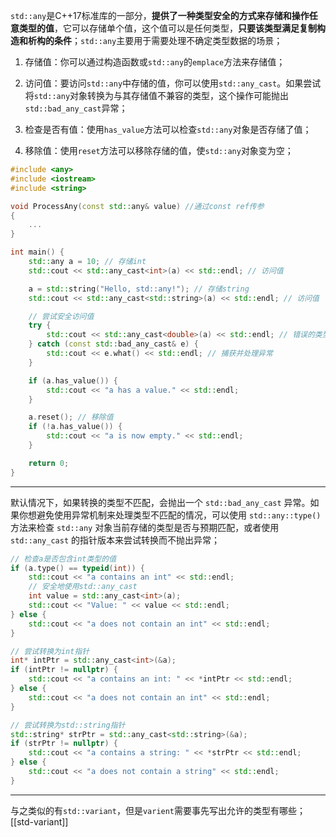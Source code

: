 `std::any`是C++17标准库的一部分，**提供了一种类型安全的方式来存储和操作任意类型的值**，它可以存储单个值，这个值可以是任何类型，**只要该类型满足复制构造和析构的条件**；`std::any`主要用于需要处理不确定类型数据的场景；

1. 存储值：你可以通过构造函数或`std::any`的`emplace`方法来存储值；

2. 访问值：要访问`std::any`中存储的值，你可以使用`std::any_cast`。如果尝试将`std::any`对象转换为与其存储值不兼容的类型，这个操作可能抛出`std::bad_any_cast`异常；

3. 检查是否有值：使用`has_value`方法可以检查`std::any`对象是否存储了值；

4. 移除值：使用`reset`方法可以移除存储的值，使`std::any`对象变为空；

```cpp
#include <any>
#include <iostream>
#include <string>

void ProcessAny(const std::any& value) //通过const ref传参
{
	...
}

int main() {
	std::any a = 10; // 存储int
    std::cout << std::any_cast<int>(a) << std::endl; // 访问值

    a = std::string("Hello, std::any!"); // 存储string
    std::cout << std::any_cast<std::string>(a) << std::endl; // 访问值

    // 尝试安全访问值
    try {
        std::cout << std::any_cast<double>(a) << std::endl; // 错误的类型转换
    } catch (const std::bad_any_cast& e) {
        std::cout << e.what() << std::endl; // 捕获并处理异常
    }

    if (a.has_value()) {
        std::cout << "a has a value." << std::endl;
    }

    a.reset(); // 移除值
    if (!a.has_value()) {
        std::cout << "a is now empty." << std::endl;
    }

    return 0;
}
```

---

默认情况下，如果转换的类型不匹配，会抛出一个 `std::bad_any_cast` 异常。如果你想避免使用异常机制来处理类型不匹配的情况，可以使用 `std::any::type()` 方法来检查 `std::any` 对象当前存储的类型是否与预期匹配，或者使用 `std::any_cast` 的指针版本来尝试转换而不抛出异常；

```cpp
// 检查a是否包含int类型的值
if (a.type() == typeid(int)) {
	std::cout << "a contains an int" << std::endl;
	// 安全地使用std::any_cast
	int value = std::any_cast<int>(a);
	std::cout << "Value: " << value << std::endl;
} else {
	std::cout << "a does not contain an int" << std::endl;
}
```

```cpp
// 尝试转换为int指针
int* intPtr = std::any_cast<int>(&a);
if (intPtr != nullptr) {
	std::cout << "a contains an int: " << *intPtr << std::endl;
} else {
	std::cout << "a does not contain an int" << std::endl;
}

// 尝试转换为std::string指针
std::string* strPtr = std::any_cast<std::string>(&a);
if (strPtr != nullptr) {
	std::cout << "a contains a string: " << *strPtr << std::endl;
} else {
	std::cout << "a does not contain a string" << std::endl;
}
```

---

与之类似的有`std::variant`，但是`varient`需要事先写出允许的类型有哪些；[[std-variant]]
